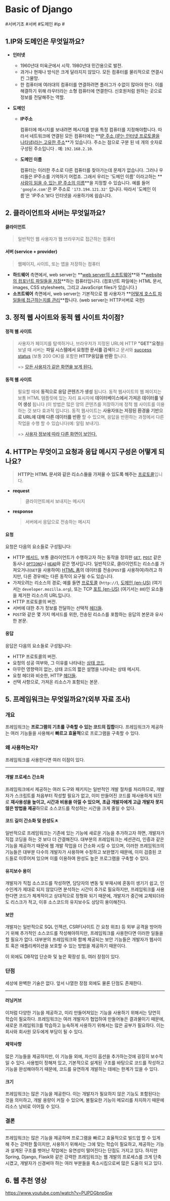 # Basic of Django

#서버기초 #서버 #도메인 #ip #

## 1.IP와 도메인은 무엇일까요?

- **인터넷**

  - 1960년대 미육군에서 시작. 1980년대 민간용으로 발전.
  - 과거나 현재나 방식은 크게 달라지지 않았다. 모든 컴퓨터를 물리적으로 연결시킨 그물망.
  - 한 컴퓨터에 여러대의 컴퓨터를 연결하려면 플러그가 수없이 많아야 한다. 이를 해결하기 위해 라우터라는 소형 컴퓨터에 연결한다. 신호원처럼 원하는 곳으로 정보를 전달해주는 역할.

- **도메인**

  - **IP주소**

    컴퓨터에 메시지를 보내려면 메시지를 받을 특정 컴퓨터를 지정해야합니다. 따라서 네트워크에 연결된 모든 컴퓨터에는 **<u>IP 주소 (IP는 인터넷 프로토콜을 나타냄)라는 고유한 주소</u>**가 있습니다. 주소는 점으로 구분 된 네 개의 숫자로 구성된 주소입니다 . 예: `192.168.2.10`.

    

  - **도메인 이름**

    컴퓨터는 이러한 주소로 다른 컴퓨터를 찾아가는데 문제가 없습니다. 그러나 우리들은 IP주소를 기억하기 어렵죠. 그래서 우리는 '도메인 이름' 이라고하는 **<u>사람이 읽을 수 있는 IP 주소의 이름</u>**을 지정할 수 있습니다. 예를 들어 `'google.com'`은 IP 주소로 `'173.194.121.32'` 입니다. 따라서 '도메인 이름'은 'IP주소'보다 인터넷을 사용하기에 쉽습니다.



## 2. 클라이언트와 서버는 무엇일까요?

#### 클라이언트

> 일반적인 웹 사용자가 웹 브라우저로 접근하는 컴퓨터

#### 서버 (service + provider)

>  웹페이지, 사이트, 또는 앱을 저장하는 컴퓨터

- **하드웨어** 측면에서, web server는 **<u>web server의 소프트웨어</u>**와 **<u>website의 컴포넌트 파일들을 저장</u>**하는 컴퓨터입니다. (컴포넌트 파일에는 HTML 문서, images, CSS stylesheets, 그리고 JavaScript files가 있습니다.) 
- **소프트웨어** 측면에서, web server는 기본적으로 웹 사용자가 **<u>어떻게 호스트 파일들에 접근하는지를 관리</u>**합니다.  (web server는 HTTP서버로 국한)



## 3. 정적 웹 사이트와 동적 웹 사이트 차이점?

#### 정적 웹 사이트

> 사용자가 페이지를 탐색하거나, 브라우저가 지정된 URL에 HTTP **"GET"요청**을 보낼 때 서버는 **파일 시스템에서 요청한 문서를 검색**하고 문서와 [success status](https://developer.mozilla.org/ko/docs/Web/HTTP/Status#successful_responses) (보통 200 OK)를 포함한 **HTTP응답을 반환** 합니다. 
>
> => **<u>모든 사용자가 같은 화면을 보게 된다.</u>**

#### 동적 웹 사이트

> 필요할 때에 **동적으로 응답 콘텐츠가 생성** 됩니다. 동적 웹사이트의 웹 페이지는 보통 HTML 템플릿에 있는 자리 표시자에 **데이터베이스에서 가져온 데이터를 넣어 생성** 됩니다 (이 방법은 많은 양의 콘텐츠를 저장하기에 정적 웹 사이트를 이용 하는 것 보다 효과적 입니다). 동적 웹사이트는 **사용자또는 저장된 환경을 기반으로 URL에 대해 다른 데이터를 반환** 할 수 있으며, 응답을 반환하는 과정에서 다른 작업을 수행 할 수 있습니다(예: 알림 보내기).
>
> => **<u>사용자 정보에 따라 다른 화면이 보인다.</u>**





## 4. HTTP는 무엇이고 요청과 응답 메시지 구성은 어떻게 되나요?

> **HTTP는 HTML 문서와 같은 리소스들을 가져올 수 있도록 해주는** [프로토콜](https://developer.mozilla.org/ko/docs/Glossary/Protocol)입니다.

- **request**

  > 클라이언트에서 보내지는 메시지

- **response**

  > 서버에서 응답으로 전송하는 메시지



#### 요청

요청은 다음의 요소들로 구성됩니다:

- HTTP [메서드](https://developer.mozilla.org/ko/docs/Web/HTTP/Methods), 보통 클라이언트가 수행하고자 하는 동작을 정의한 [`GET`](https://developer.mozilla.org/ko/docs/Web/HTTP/Methods/GET), [`POST`](https://developer.mozilla.org/ko/docs/Web/HTTP/Methods/POST) 같은 동사나 [`OPTIONS`](https://developer.mozilla.org/ko/docs/Web/HTTP/Methods/OPTIONS)나 [`HEAD`](https://developer.mozilla.org/ko/docs/Web/HTTP/Methods/HEAD)와 같은 명사입니다. 일반적으로, 클라이언트는 리소스를 가져오거나(`GET`을 사용하여) [HTML 폼](https://developer.mozilla.org/en-US/docs/Learn/Forms)의 데이터를 전송(`POST`를 사용하여)하려고 하지만, 다른 경우에는 다른 동작이 요구될 수도 있습니다.
- 가져오려는 리소스의 경로; 예를 들면 [프로토콜](https://developer.mozilla.org/ko/docs/Glossary/Protocol) (`http://`), [도메인 (en-US)](https://developer.mozilla.org/en-US/docs/Glossary/Domain) (여기서는 `developer.mozilla.org`), 또는 TCP [포트 (en-US)](https://developer.mozilla.org/en-US/docs/Glossary/Port) (여기서는 `80`)인 요소들을 제거한 리소스의 URL입니다.
- HTTP 프로토콜의 버전.
- 서버에 대한 추가 정보를 전달하는 선택적 [헤더들](https://developer.mozilla.org/en-US/docs/Web/HTTP/Headers).
- `POST`와 같은 몇 가지 메서드를 위한, 전송된 리소스를 포함하는 응답의 본문과 유사한 본문.



#### 응답

응답은 다음의 요소들로 구성됩니다:

- HTTP 프로토콜의 버전.
- 요청의 성공 여부와, 그 이유를 나타내는 [상태 코드](https://developer.mozilla.org/en-US/docs/Web/HTTP/Status).
- 아무런 영향력이 없는, 상태 코드의 짧은 설명을 나타내는 상태 메시지.
- 요청 헤더와 비슷한, HTTP [헤더들](https://developer.mozilla.org/en-US/docs/Web/HTTP/Headers).
- 선택 사항으로, 가져온 리소스가 포함되는 본문.



## 5. 프레임워크는 무엇일까요?(외부 자료 조사)

### 개요

프레임워크는 **프로그램의 기초를 구축할 수 있는 코드의 집합**이다.  프레임워크가 제공하는 여러 기능들을 사용해서 **빠르고 효율적**으로 프로그램을 구축할 수 있다.



### 왜 사용하는지?

프레임워크를 사용한다면 여러 이점이 있다.

------

#### 개발 프로세스 간소화

프레임워크에서 제공하는 여러 도구와 패키지는 일반적인 개발 절차를 처리하므로, 개발자가 스크립트를 처음부터 작성할 필요가 없고, 이미 만들어진 코드를 재사용하게 되므로 **재사용성을 높이고, 시간과 비용을 아낄 수 있으며, 초급 개발자에게 고급 개발자 못지않은 방법을 제공**하므로 소스코드를 작성하는 시간을 크게 줄일 수 있다.

#### 코드 길이 간소화 및 완성도ㅊ

일반적으로 프레임워크는 기존에 있는 기능에 새로운 기능을 추가하고자 하면, 개발자가 직접 코딩을 하는 것 보다 더 간결해진다. 대부분의 프레임워크는 세션관리, 인증과 같은 기능을 제공하기 때문에 웹 개발 작업을 더 간소화 시킬 수 있으며, 이러한 프레임워크의 기능들은 대부분 다수의 개발자가 사용하며 수정하고 보완했기 때문에, 이미 검증된 코드들로 이루어져 있으며 이를 이용하여 완성도 높은 프로그램을 구축할 수 있다.

#### 유지보수 용이

개발자가 직접 소스코드를 작성하면, 담당자의 변동 및 부재시에 혼동이 생기기 쉽고, 인수인계가 제대로 되지 않았다면 분석하는 시간이 추가로 필요하지만, 프레임워크를 사용한다면 코드가 체계적이고 상대적으로 정형화 되기 때문에, 개발자가 중간에 교체되더라도 리스크가 적고, 이후 소스코드의 유지보수도 상당히 용이해진다.

#### 보안

개발자는 일반적으로 SQL 인젝션, CSRF(사이트 간 요청 위조) 등 외부 공격을 방어하기 위해 추가적인 소스코드를 작성해야하지만, 프레임워크를 사용한다면 이러한 일들을 할 필요가 없다. 대부분의 프레임워크와 함께 제공되는 보안 기능들은 개발자가 웹사이트 혹은 애플리케이션을 보호할 수 있는 방법을 제공하기 때문이다.

이 외에도 DB작업 단순화 및 높은 확장성 등, 여러 장점이 있다.



### 단점

세상에 완벽한 기술은 없다. 앞서 나열한 장점 외에도 물론 단점도 존재한다.

------

#### 러닝커브

이처럼 다양한 기능을 제공하고, 미리 만들어져있는 기능을 사용하기 위해서는 당연히 학습이 필요하다.
프레임워크는 여러 개발자가 협업하여 만들어놓은 결과물이기 때문에, 새로운 프레임워크를 학습하고 능숙하게 사용하기 위해서는 많은 공부가 필요하다. 이는 회사와 회사원 모두에게 부담이 될 수 있다.

#### 제약사항

많은 기능들을 제공하지만, 이 기능들 외에, 자신이 옵션을 추가하는것에 굉장히 보수적일 수 있다.
사용법이 정해져 있고, 기본적으로 설계된 구조를 바탕으로 코드를 작성하고 기능을 완성해야하기 때문에, 코드를 유연하게 개발하는 데에는 한계가 있을 수 있다.

#### 크기

프레임워크는 많은 기능을 제공한다. 이는 개발자가 필요하지 않은 기능도 포함된다는 것을 의미하고, 개발 용량이 커질 수 있으며, 불필요한 기능이 메모리를 차지하기 때문에 리소스 낭비로 이어질 수 있다.



### 결론

------

프레임워크는 많은 기능을 제공하며 프로그램을 빠르고 효율적으로 빌드업 할 수 있게 해 주는 강력한 툴이지만, 사용하기 위해서는 그에 맞는 학습이 필요하고, 제공하는 기능과 설계된 구조를 벗어난 작업에는 유연성이 떨어진다는 단점도 가지고 있다. 하지만 Spring, Django, Flask와 같은 강력한 프레임워크는 웹 개발의 프로세스를 크게 단축시켰고, 개발자가 신경써야 하는 여러 부분들을 축소시킴으로써 많은 도움이 되고 있다.





## 6. 웹 추천 영상

https://www.youtube.com/watch?v=PUPDGbnpSjw
